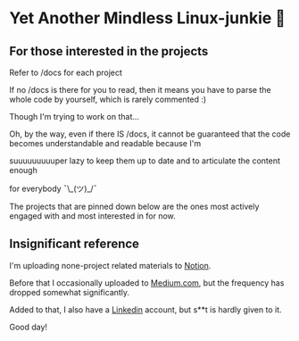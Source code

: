 # Yet Another Mindless Linux-junkie :zany_face:


## For those interested in the projects

Refer to /docs for each project

If no /docs is there for you to read, then it means you have to parse the whole code by yourself, which is rarely commented :)

Though I'm trying to work on that...

Oh, by the way, even if there IS /docs, it cannot be guaranteed that the code becomes  understandable and readable because I'm

suuuuuuuuuper lazy to keep them up to date and to articulate the content enough

for everybody ¯\\\_(ツ)_/¯

The projects that are pinned down below are the ones most actively engaged with and most interested in for now.


## Insignificant reference

I'm uploading none-project related materials to [Notion]().

Before that I occasionally uploaded to [Medium.com](https://medium.com/@seantywork), but the frequency has dropped somewhat significantly.

Added to that, I also have a [Linkedin](https://www.linkedin.com/in/sean-taehoon-yoon/) account, but s**t is hardly given to it.

Good day!





